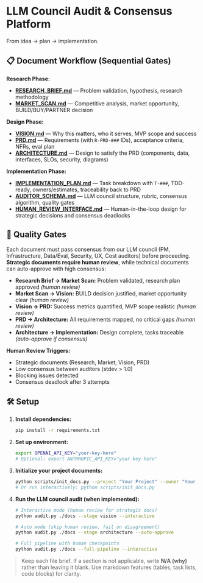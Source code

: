 # LLM Council Audit & Consensus Platform

From idea → plan → implementation.

## 📋 Document Workflow (Sequential Gates)

**Research Phase:**

- **[RESEARCH_BRIEF.md](./docs/RESEARCH_BRIEF.md)** — Problem validation, hypothesis, research methodology
- **[MARKET_SCAN.md](./docs/MARKET_SCAN.md)** — Competitive analysis, market opportunity, BUILD/BUY/PARTNER decision

**Design Phase:**

- **[VISION.md](./docs/VISION.md)** — Why this matters, who it serves, MVP scope and success
- **[PRD.md](./docs/PRD.md)** — Requirements (with `R-PRD-###` IDs), acceptance criteria, NFRs, eval plan
- **[ARCHITECTURE.md](./docs/ARCHITECTURE.md)** — Design to satisfy the PRD (components, data, interfaces, SLOs, security, diagrams)

**Implementation Phase:**

- **[IMPLEMENTATION_PLAN.md](./docs/IMPLEMENTATION_PLAN.md)** — Task breakdown with `T-###`, TDD-ready, owners/estimates, traceability back to PRD
- **[AUDITOR_SCHEMA.md](./docs/AUDITOR_SCHEMA.md)** — LLM council structure, rubric, consensus algorithm, quality gates
- **[HUMAN_REVIEW_INTERFACE.md](./docs/HUMAN_REVIEW_INTERFACE.md)** — Human-in-the-loop design for strategic decisions and consensus deadlocks

## 🚪 Quality Gates

Each document must pass consensus from our LLM council (PM, Infrastructure, Data/Eval, Security, UX, Cost auditors) before proceeding. **Strategic documents require human review**, while technical documents can auto-approve with high consensus:

- **Research Brief → Market Scan:** Problem validated, research plan approved _(human review)_
- **Market Scan → Vision:** BUILD decision justified, market opportunity clear _(human review)_
- **Vision → PRD:** Success metrics quantified, MVP scope realistic _(human review)_
- **PRD → Architecture:** All requirements mapped, no critical gaps _(human review)_
- **Architecture → Implementation:** Design complete, tasks traceable _(auto-approve if consensus)_

**Human Review Triggers:**

- Strategic documents (Research, Market, Vision, PRD)
- Low consensus between auditors (stdev > 1.0)
- Blocking issues detected
- Consensus deadlock after 3 attempts

## 🛠️ Setup

1. **Install dependencies:**

   ```bash
   pip install -r requirements.txt
   ```

2. **Set up environment:**

   ```bash
   export OPENAI_API_KEY="your-key-here"
   # Optional: export ANTHROPIC_API_KEY="your-key-here"
   ```

3. **Initialize your project documents:**

   ```bash
   python scripts/init_docs.py --project "Your Project" --owner "Your Name"
   # Or run interactively: python scripts/init_docs.py
   ```

4. **Run the LLM council audit (when implemented):**

   ```bash
   # Interactive mode (human review for strategic docs)
   python audit.py ./docs --stage vision --interactive

   # Auto mode (skip human review, fail on disagreement)
   python audit.py ./docs --stage architecture --auto-approve

   # Full pipeline with human checkpoints
   python audit.py ./docs --full-pipeline --interactive
   ```

> Keep each file brief. If a section is not applicable, write **N/A (why)** rather than leaving it blank.
> Use markdown features (tables, task lists, code blocks) for clarity.
